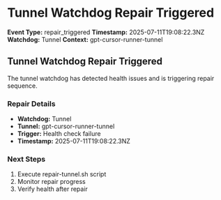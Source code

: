 # Tunnel Watchdog Repair Triggered

**Event Type:** repair_triggered
**Timestamp:** 2025-07-11T19:08:22.3NZ
**Watchdog:** Tunnel
**Context:** gpt-cursor-runner-tunnel


## Tunnel Watchdog Repair Triggered

The tunnel watchdog has detected health issues and is triggering repair sequence.

### Repair Details
- **Watchdog:** Tunnel
- **Tunnel:** gpt-cursor-runner-tunnel
- **Trigger:** Health check failure
- **Timestamp:** 2025-07-11T19:08:22.3NZ

### Next Steps
1. Execute repair-tunnel.sh script
2. Monitor repair progress
3. Verify health after repair


